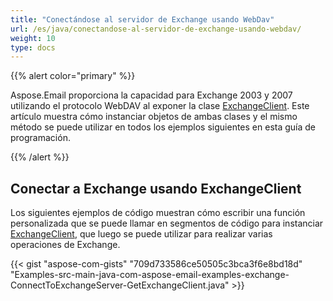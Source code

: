 ```yaml
---
title: "Conectándose al servidor de Exchange usando WebDav"
url: /es/java/conectandose-al-servidor-de-exchange-usando-webdav/
weight: 10
type: docs
---
```


{{% alert color="primary" %}} 

Aspose.Email proporciona la capacidad para Exchange 2003 y 2007 utilizando el protocolo WebDAV al exponer la clase [ExchangeClient](https://apireference.aspose.com/email/java/com.aspose.email/exchangeclient). Este artículo muestra cómo instanciar objetos de ambas clases y el mismo método se puede utilizar en todos los ejemplos siguientes en esta guía de programación.

{{% /alert %}} 
## **Conectar a Exchange usando ExchangeClient**
Los siguientes ejemplos de código muestran cómo escribir una función personalizada que se puede llamar en segmentos de código para instanciar [ExchangeClient](https://apireference.aspose.com/email/java/com.aspose.email/exchangeclient), que luego se puede utilizar para realizar varias operaciones de Exchange.

{{< gist "aspose-com-gists" "709d733586ce50505c3bca3f6e8bd18d" "Examples-src-main-java-com-aspose-email-examples-exchange-ConnectToExchangeServer-GetExchangeClient.java" >}}